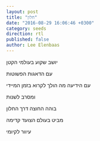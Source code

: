 ```yaml
---
layout: post
title: "חלון"
date: "2016-08-29 16:06:46 +0300"
category: seeds
direction: rtl
published: false
author: Lee Elenbaas
---
```

יושב שקוע בעולמי הקטן

עם הדאגות הפשוטות

עם הידיעה מה הולך לקרוא בזמן המיידי

ומסרב לשנות

בוהה החוצה דרך החלון

מביט בעולם הצועד קדימה

עיוור לקיומי
